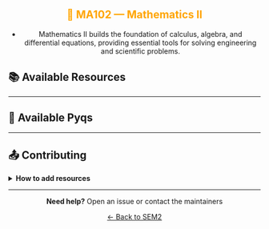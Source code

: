 <div align = "center" style="color:orange">

## 🏅 MA102 — Mathematics II

</div>

<div align = "center">

- Mathematics II builds the foundation of calculus, algebra, and differential equations, providing essential tools for solving engineering and scientific problems.

</div>

## 📚 Available Resources

<div align="center">

<PDFViewer :resources="[
  { name: 'Syllabus', fileId: '1UMJ5uDmKo1HglaZaQYZzWFyvKyu4qE6N' },
  { name: 'Numerical Analysis', fileId: '1ZZ1LMR86MkSMoY4ROMfX-c95aYDkLgdR' },
  { name: 'Numerical Analysis Tutorial Sheet', fileId: '18uvFsDspaiJiUyCuAHOCqDfOy15eR6NM' },
  { name: 'Multiple Integrals', fileId: '1X44EIEn7jEuGHr-_pzdshTqMzNb2J-bh' }
]" />

</div>

---

## 📑 Available Pyqs

<div align="center">

</div>

---

## 📤 Contributing

<details>
<summary><b>How to add resources</b></summary>

### Option A: Upload PDFs

```
CE102/
├── CE102_Mid_2024.pdf
├── CE102_End_2023.pdf
└── CE102_Notes_TopicX.pdf
```

### Option B: Add Drive Links (Recommended)

Add your Google Drive share link to the table above following the existing format.

**📝 Naming Convention**

- For exams: `CE102_Mid_YYYY.pdf` or `CE102_End_YYYY.pdf`
- For notes: `CE102_Lecture#_Topic.pdf`
- For assignments: `CE102_Assignment#_YYYY.pdf`

<br/>

> 💡 **Important:** Only add files you have permission to share

</details>

---

<div align="center">

**Need help?** Open an issue or contact the maintainers

[← Back to SEM2](../)

</div>
